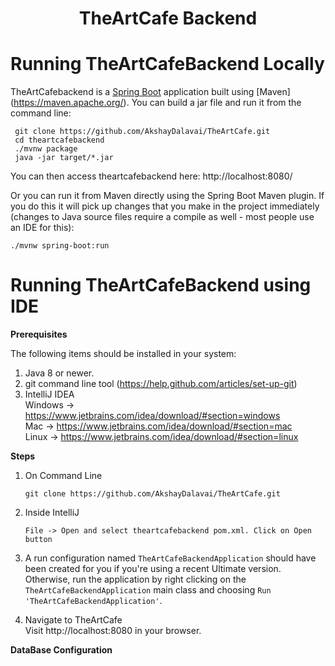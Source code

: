 # <h1 align="center">TheArtCafe Backend</h1>

# Running TheArtCafeBackend Locally
TheArtCafebackend is a [Spring Boot](https://spring.io/projects/spring-boot) application built using [Maven] 
(https://maven.apache.org/). 
You can build a jar file and run it from the command line:
```$xslt
 git clone https://github.com/AkshayDalavai/TheArtCafe.git
 cd theartcafebackend
 ./mvnw package
 java -jar target/*.jar
```
You can then access theartcafebackend here: http://localhost:8080/

Or you can run it from Maven directly using the Spring Boot Maven plugin. If you do this it will pick up changes that 
you make in the project immediately (changes to Java source files require a 
compile as well - most people use an IDE for this):
```$xslt
./mvnw spring-boot:run
```

# Running TheArtCafeBackend using IDE
**Prerequisites** <br>

The following items should be installed in your system:<br>

1. Java 8 or newer.
2. git command line tool (https://help.github.com/articles/set-up-git)
3. IntelliJ IDEA <br>
    Windows -> https://www.jetbrains.com/idea/download/#section=windows <br>
    Mac -> https://www.jetbrains.com/idea/download/#section=mac <br>
    Linux -> https://www.jetbrains.com/idea/download/#section=linux
    
**Steps** <br>
1. On Command Line
    ```$xslt
    git clone https://github.com/AkshayDalavai/TheArtCafe.git
    ```
2. Inside IntelliJ
    ```$xslt
    File -> Open and select theartcafebackend pom.xml. Click on Open button
    ```
3. A run configuration named `TheArtCafeBackendApplication` should have been created for you if you're using a recent 
Ultimate version. Otherwise, run the application by right clicking on the `TheArtCafeBackendApplication` main class and 
choosing `Run 'TheArtCafeBackendApplication'`.

4. Navigate to TheArtCafe <br>
    Visit http://localhost:8080 in your browser.
    
**DataBase Configuration** <br>





